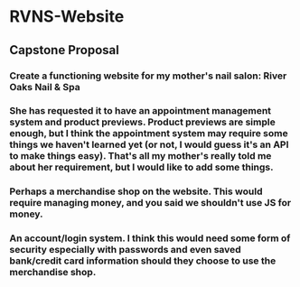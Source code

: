 # RVNS-Website
## Capstone Proposal
### Create a functioning website for my mother's nail salon: River Oaks Nail & Spa
### She has requested it to have an appointment management system and product previews.  Product previews are simple enough, but I think the appointment system may require some things we haven't learned yet (or not, I would guess it's an API to make things easy).  That's all my mother's really told me about her requirement, but I would like to add some things.
### Perhaps a merchandise shop on the website.  This would require managing money, and you said we shouldn't use JS for money.  
### An account/login system.  I think this would need some form of security especially with passwords and even saved bank/credit card information should they choose to use the merchandise shop.
